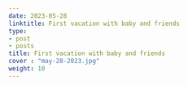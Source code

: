 ```yaml
---
date: 2023-05-28
linktitle: First vacation with baby and friends
type:
- post
- posts
title: First vacation with baby and friends
cover : "may-28-2023.jpg"
weight: 10
---
```



